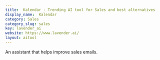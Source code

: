 ```yaml
---
title:  Kalendar - Trending AI tool for Sales and best alternatives
display_name:  Kalendar
category: Sales
category_slug: sales
key: lavender_ai
website: https://www.lavender.ai/
layout: aitool
---
```


An assistant that helps improve sales emails.
